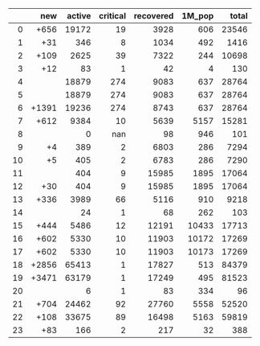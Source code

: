 |    |   new |   active |   critical |   recovered |   1M_pop |   total |
|---:|------:|---------:|-----------:|------------:|---------:|--------:|
|  0 |  +656 |    19172 |         19 |        3928 |      606 |   23546 |
|  1 |   +31 |      346 |          8 |        1034 |      492 |    1416 |
|  2 |  +109 |     2625 |         39 |        7322 |      244 |   10698 |
|  3 |   +12 |       83 |          1 |          42 |        4 |     130 |
|  4 |       |    18879 |        274 |        9083 |      637 |   28764 |
|  5 |       |    18879 |        274 |        9083 |      637 |   28764 |
|  6 | +1391 |    19236 |        274 |        8743 |      637 |   28764 |
|  7 |  +612 |     9384 |         10 |        5639 |     5157 |   15281 |
|  8 |       |        0 |        nan |          98 |      946 |     101 |
|  9 |    +4 |      389 |          2 |        6803 |      286 |    7294 |
| 10 |    +5 |      405 |          2 |        6783 |      286 |    7290 |
| 11 |       |      404 |          9 |       15985 |     1895 |   17064 |
| 12 |   +30 |      404 |          9 |       15985 |     1895 |   17064 |
| 13 |  +336 |     3989 |         66 |        5116 |      910 |    9218 |
| 14 |       |       24 |          1 |          68 |      262 |     103 |
| 15 |  +444 |     5486 |         12 |       12191 |    10433 |   17713 |
| 16 |  +602 |     5330 |         10 |       11903 |    10172 |   17269 |
| 17 |  +602 |     5330 |         10 |       11903 |    10173 |   17269 |
| 18 | +2856 |    65413 |          1 |       17827 |      513 |   84379 |
| 19 | +3471 |    63179 |          1 |       17249 |      495 |   81523 |
| 20 |       |        6 |          1 |          83 |      334 |      96 |
| 21 |  +704 |    24462 |         92 |       27760 |     5558 |   52520 |
| 22 |  +108 |    33675 |         89 |       16498 |     5163 |   59819 |
| 23 |   +83 |      166 |          2 |         217 |       32 |     388 |